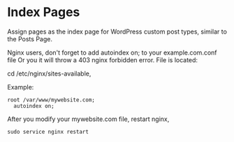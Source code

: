 # Index Pages
Assign pages as the index page for WordPress custom post types, similar to the Posts Page.

Nginx users, don't forget to add autoindex on; to your example.com.conf file Or you it will throw a 403 nginx forbidden error. 
File is located:

cd /etc/nginx/sites-available,

Example:
```
root /var/www/mywebsite.com;
  autoindex on;
```

After you modify your mywebsite.com file, restart nginx,
```
sudo service nginx restart
```
